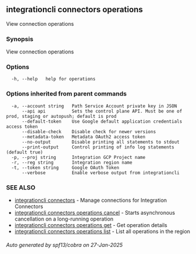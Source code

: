 ## integrationcli connectors operations

View connection operations

### Synopsis

View connection operations

### Options

```
  -h, --help   help for operations
```

### Options inherited from parent commands

```
  -a, --account string   Path Service Account private key in JSON
      --api api          Sets the control plane API. Must be one of prod, staging or autopush; default is prod
      --default-token    Use Google default application credentials access token
      --disable-check    Disable check for newer versions
      --metadata-token   Metadata OAuth2 access token
      --no-output        Disable printing all statements to stdout
      --print-output     Control printing of info log statements (default true)
  -p, --proj string      Integration GCP Project name
  -r, --reg string       Integration region name
  -t, --token string     Google OAuth Token
      --verbose          Enable verbose output from integrationcli
```

### SEE ALSO

* [integrationcli connectors](integrationcli_connectors.md)	 - Manage connections for Integration Connectors
* [integrationcli connectors operations cancel](integrationcli_connectors_operations_cancel.md)	 - Starts asynchronous cancellation on a long-running operation
* [integrationcli connectors operations get](integrationcli_connectors_operations_get.md)	 - Get operation details
* [integrationcli connectors operations list](integrationcli_connectors_operations_list.md)	 - List all operations in the region

###### Auto generated by spf13/cobra on 27-Jan-2025
